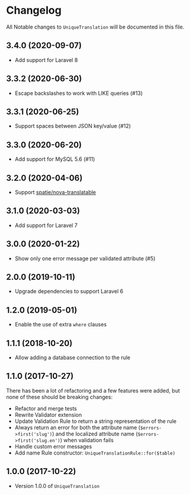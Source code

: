 # Changelog

All Notable changes to `UniqueTranslation` will be documented in this file.

## 3.4.0 (2020-09-07)

- Add support for Laravel 8

## 3.3.2 (2020-06-30)

- Escape backslashes to work with LIKE queries (#13)

## 3.3.1 (2020-06-25)

- Support spaces between JSON key/value (#12)

## 3.3.0 (2020-06-20)

- Add support for MySQL 5.6 (#11)

## 3.2.0 (2020-04-06)

- Support [spatie/nova-translatable](https://github.com/spatie/nova-translatable/)

## 3.1.0 (2020-03-03)

- Add support for Laravel 7

## 3.0.0 (2020-01-22)

- Show only one error message per validated attribute (#5)

## 2.0.0 (2019-10-11)

- Upgrade dependencies to support Laravel 6

## 1.2.0 (2019-05-01)

- Enable the use of extra `where` clauses

## 1.1.1 (2018-10-20)

- Allow adding a database connection to the rule

## 1.1.0 (2017-10-27)

There has been a lot of refactoring and a few features were added, but none of these should be breaking changes:

-   Refactor and merge tests
-   Rewrite Validator extension
-   Update Validation Rule to return a string representation of the rule
-   Always return an error for both the attribute name (`$errors->first('slug')`) and the localized attribute name (`$errors->first('slug.en')`) when validation fails
-   Handle custom error messages
-   Add name Rule constructor: `UniqueTranslationRule::for($table)`

## 1.0.0 (2017-10-22)

- Version 1.0.0 of `UniqueTranslation`
